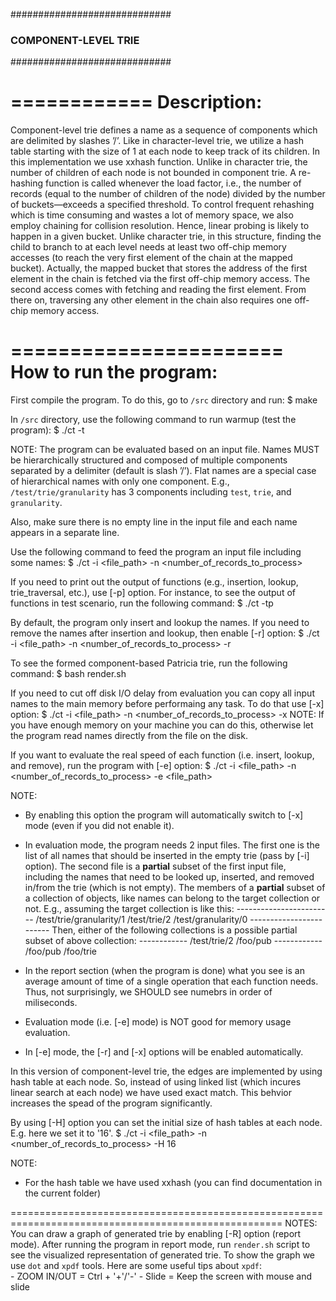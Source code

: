 #############################
### COMPONENT-LEVEL TRIE ####
############################# 

============
Description:
============
Component-level trie defines a name as a sequence of components which are delimited by slashes
’/’. Like in character-level trie, we utilize a hash table starting with the size of 1 at each node
to keep track of its children. In this implementation we use xxhash function.
Unlike in character trie, the number of children of each node is not bounded in component trie.
A re-hashing function is called whenever the load factor, i.e., the number of records (equal to
the number of children of the node) divided by the number of buckets—exceeds a specified threshold.
To control frequent rehashing which is time consuming and wastes a lot of memory space, we also employ
chaining for collision resolution. Hence, linear probing is likely to happen in a given bucket.
Unlike character trie, in this structure, finding the child to branch to at each level needs at least
two off-chip memory accesses (to reach the very first element of the chain at the mapped bucket).
Actually, the mapped bucket that stores the address of the first element in the chain is fetched
via the first off-chip memory access. The second access comes with fetching and reading the first
element. From there on, traversing any other element in the chain also requires one off-chip
memory access.


=======================
How to run the program:
=======================
First compile the program. To do this, go to `/src` directory and run:
    $ make

In `/src` directory, use the following command to run warmup (test the program):
    $ ./ct -t

NOTE:
  The program can be evaluated based on an input file. Names MUST be hierarchically structured
  and composed of multiple components separated by a delimiter (default is slash ’/’). Flat names
  are a special case of hierarchical names with only one component.
  E.g.,
      `/test/trie/granularity` has 3 components including `test`, `trie`, and `granularity`.

  Also, make sure there is no empty line in the input file and each name appears in a separate line.

Use the following command to feed the program an input file including some names:
    $ ./ct -i <file_path> -n <number_of_records_to_process>

If you need to print out the output of functions (e.g., insertion, lookup, trie_traversal, etc.),
use [-p] option. For instance, to see the output of functions in test scenario, run the following
command:
    $ ./ct -tp

By default, the program only insert and lookup the names. If you need to remove the names after insertion
and lookup, then enable [-r] option:
    $ ./ct -i <file_path> -n <number_of_records_to_process> -r
 
To see the formed component-based Patricia trie, run the following command:
    $ bash render.sh


If you need to cut off disk I/O delay from evaluation you can copy all input names to the main memory before performaing any task.
To do that use [-x] option:
    $ ./ct -i <file_path> -n <number_of_records_to_process> -x
NOTE: 
    If you have enough memory on your machine you can do this, otherwise let the program read 
    names directly from the file on the disk.

If you want to evaluate the real speed of each function (i.e. insert, lookup, and remove),
run the program with [-e] option:
    $ ./ct -i <file_path> -n <number_of_records_to_process> -e <file_path>

NOTE:
  * By enabling this option the program will automatically switch to [-x] mode (even if you did not enable it).
  
  * In evaluation mode, the program needs 2 input files. The first one is the list of all names that should 
    be inserted in the empty trie (pass by [-i] option). The second file is a **partial** subset of the first
    input file, including the names that need to be looked up, inserted, and removed in/from the trie (which is
    not empty).
    The members of a **partial** subset of a collection of objects, like names can belong to the target collection
    or not.
    E.g., assuming the target collection is like this:
        ------------------------
        /test/trie/granularity/1
        /test/trie/2
        /test/granularity/0
        ------------------------
    Then, either of the following collections is a possible partial subset of above collection:
        ------------
        /test/trie/2
        /foo/pub
        ------------
        /foo/pub
        /foo/trie

  * In the report section (when the program is done) what you see is an average amount of time of a single
    operation that each function needs. Thus, not surprisingly, we SHOULD see numebrs in order of miliseconds.

  * Evaluation mode (i.e. [-e] mode) is NOT good for memory usage evaluation.

  * In [-e] mode, the [-r] and [-x] options will be enabled automatically.


In this version of component-level trie, the edges are implemented by using hash table at each node.
So, instead of using linked list (which incures linear search at each node) we have used exact match.
This behvior increases the spead of the program significantly.

By using [-H] option you can set the initial size of hash tables at each node. E.g. here we set it to '16'.
    $ ./ct -i <file_path> -n <number_of_records_to_process> -H 16

NOTE:
  - For the hash table we have used xxhash (you can find documentation in the current folder)

=====================================================================================================
NOTES:
  You can draw a graph of generated trie by enabling [-R] option (report mode). After running the
  program in report mode, run `render.sh` script to see the visualized representation of generated
  trie.
  To show the graph we use `dot` and `xpdf` tools. Here are some useful tips about `xpdf`:  
    - ZOOM IN/OUT = Ctrl + '+'/'-'
    - Slide = Keep the screen with mouse and slide
